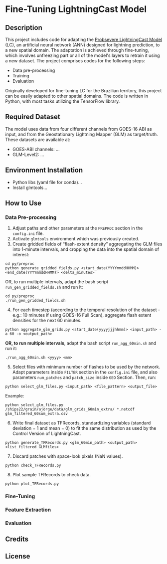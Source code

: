 # Fine-Tuning LightningCast Model

## Description
This project includes code for adapting the [Probsevere LightningCast Model](https://gitlab.ssec.wisc.edu/jcintineo/lightningcast/) (LC), an artificial neural network (ANN) designed for lightning prediction, to a new spatial domain. The adaptation is achieved through fine-tuning, which involves unfreezing part or all of the model's layers to retrain it using a new dataset.
The project comprises codes for the following steps:
- Data pre-processing
- Training
- Evaluation

Originally developed for fine-tuning LC for the Brazilian territory, this project can be easily adapted to other spatial domains. The code is written in Python, with most tasks utilizing the TensorFlow library.

## Required Dataset
The model uses data from four different channels from GOES-16 ABI as input, and from the Geostationary Lightning Mapper (GLM) as target/truth.
These datasets are available at:
- GOES-ABI channels: ...
- GLM-Level2: ...

## Environment Installation
- Python libs (yaml file for conda)...
- Install glmtools...

## How to Use
### Data Pre-processing
1. Adjust paths and other parameters at the `PREPROC` section in the `config.ini` file.
2. Activate `glmtools` environment which was previously created.
3. Create gridded fields of “flash-extent density” aggregating the GLM files into 1-minute intervals, and cropping the data into the spatial domain of interest:
```
cd py/preproc
python generate_gridded_fields.py <start_date(YYYYmmddHHMM)> <end_date(YYYYmmddHHMM)> <delta_minutes>
```
OR, to run multiple intervals, adapt the bash script `run_gen_gridded_fields.sh` and run it:
```
cd py/preproc
./run_gen_gridded_fields.sh
```
4. For each timestep (according to the temporal resolution of the dataset - e.g.: 10 minutes if using GOES-16 Full Scan), aggregate flash extent densities for the next 60 minutes.
```
python aggregate_glm_grids.py <start_date(yyyyjjjhhmm)> <input_path> -a 60 -o <output_path>
```
**OR, to run multiple intervals**, adapt the bash script `run_agg_60min.sh` and run it:
```
./run_agg_60min.sh <yyyy> <mm>
```
5. Select files with minimum number of flashes to be used by the network. Adapt parameters inside `FILTER` section in the `config.ini` file, and also parameters `num_patches` and `patch_size` inside `GEO` Section. Then, run:
```
python select_glm_files.py <input_path> <file_pattern> <output_file>
```
Example: 
```
python select_glm_files.py /ships22/grain/ajorge/data/glm_grids_60min_extra/ *.netcdf glm_filtered_60sum_extra.csv
```
6. Write final dataset as TFRecords, standardizing variables (standard deviation = 1 and mean = 0) to fit the same distribution as used by the Control Version of LightningCast.
```
python generate_TFRecords.py <glm_60min_path> <output_path> <list_filtered_GLMfiles>
```
7. Discard patches with space-look pixels (NaN values).
```
python check_TFRecords.py
```
8. Plot sample TFRecords to check data.
```
python plot_TFRecords.py
```
### Fine-Tuning
### Feature Extraction
### Evaluation

## Credits

## License
